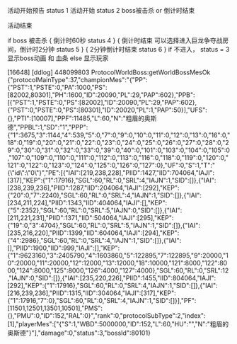 活动开始预告
status 1
活动开始
status 2
boss被击杀
or
倒计时结束

活动结束

if boss 被击杀 
{
    倒计时60秒
    status 4
}
{
    倒计时结束
    可以选择进入巨龙争夺战房间，倒计时2分钟
    status 5
}
{
    2分钟倒计时结束
    status 6
}
    if 不进入，
        status = 3
        <!-- 倒计时还没有结束 -->
        显示boss动画 和 血条
    else
        显示玩家
    




[16648] [ddlog] 448099803 ProtocolWorldBoss:getWorldBossMesOk {"protocolMainType":37,"championMes":"{\"PP\":{\"PST\":1,\"PSTE\":0,\"PA\":1000,\"PS\":[82002,80301],\"PH\":1600,\"ID\":20090,\"PL\":29,\"PAP\":602},\"PPB\":[{\"PST\":1,\"PSTE\":0,\"PS\":[82002],\"ID\":20090,\"PL\":29,\"PAP\":602},{\"PST\":0,\"PSTE\":0,\"PS\":[80301],\"ID\":20020,\"PL\":1,\"PAP\":50}],\"UFS\":{},\"PTI\":[10007],\"PPF\":11485,\"L\":60,\"N\":\"粗眉的奥斯德\",\"PPBL\":1,\"SD\":\"1\",\"PPP\":{\"1\":3675,\"3\":1144,\"4\":539,\"5\":0,\"7\":0,\"9\":0,\"10\":0,\"11\":0,\"12\":0,\"13\":0,\"16\":0,\"18\":0,\"19\":0,\"20\":0,\"21\":0,\"22\":0,\"23\":0,\"24\":0,\"25\":0,\"26\":0,\"27\":0,\"28\":0,\"29\":0,\"30\":0,\"31\":0,\"32\":0,\"33\":0,\"39\":0,\"40\":0,\"101\":0,\"103\":0,\"104\":0,\"105\":0,\"107\":0,\"109\":0,\"110\":0,\"111\":0,\"112\":0,\"113\":0,\"116\":0,\"118\":0,\"119\":0,\"120\":0,\"121\":0,\"122\":0,\"123\":0,\"124\":0,\"125\":0,\"126\":0,\"127\":0},\"UF\":0,\"S\":1,\"T\":\"{\\\"id\\\":\\\"0\\\"}\",\"PE\":[{\"IAI\":[219,238,228],\"PIID\":1427,\"IID\":704064,\"IAJI\":[317],\"KEP\":{\"1\":17916},\"SGL\":60,\"RL\":0,\"SRL\":4,\"IAJN\":1,\"SID\":[]},{\"IAI\":[238,239,236],\"PIID\":1287,\"IID\":204064,\"IAJI\":[292],\"KEP\":{\"20\":0,\"7\":2240},\"SGL\":60,\"RL\":0,\"SRL\":4,\"IAJN\":1,\"SID\":[]},{\"IAI\":[234,211,224],\"PIID\":1343,\"IID\":404064,\"IAJI\":[],\"KEP\":{\"5\":2352},\"SGL\":60,\"RL\":0,\"SRL\":5,\"IAJN\":0,\"SID\":[]},{\"IAI\":[211,221,231],\"PIID\":1371,\"IID\":504064,\"IAJI\":[295],\"KEP\":{\"19\":0,\"3\":4704},\"SGL\":60,\"RL\":0,\"SRL\":5,\"IAJN\":1,\"SID\":[]},{\"IAI\":[235,216,220],\"PIID\":1399,\"IID\":604064,\"IAJI\":[294],\"KEP\":{\"4\":2986},\"SGL\":60,\"RL\":0,\"SRL\":4,\"IAJN\":1,\"SID\":[]},{\"IAI\":[],\"PIID\":1900,\"IID\":999,\"IAJI\":[],\"KEP\":{\"1\":9623160,\"3\":2405790,\"4\":1603860,\"5\":122895,\"7\":122895,\"9\":20000,\"10\":20000,\"11\":20000,\"12\":12000,\"13\":12000,\"18\":10000,\"121\":8000,\"122\":8000,\"124\":8000,\"125\":8000,\"126\":4000,\"127\":4000},\"SGL\":60,\"RL\":0,\"SRL\":12,\"IAJN\":0,\"SID\":[]},{\"IAI\":[235,220,226],\"PIID\":1455,\"IID\":804064,\"IAJI\":[292],\"KEP\":{\"1\":17916},\"SGL\":60,\"RL\":0,\"SRL\":4,\"IAJN\":1,\"SID\":[]},{\"IAI\":[216,239,236],\"PIID\":1315,\"IID\":304064,\"IAJI\":[317],\"KEP\":{\"1\":17916,\"7\":0},\"SGL\":60,\"RL\":0,\"SRL\":4,\"IAJN\":1,\"SID\":[]}],\"PF\":[11501,12501,13501,10501],\"PMS\":{},\"PMU\":0,\"ID\":152,\"RAL\":0}","rank":0,"protocolSubType":2,"index":[1],"playerMes":["{\"S\":1,\"WBD\":5000000,\"ID\":152,\"L\":60,\"HU\":\"\",\"N\":\"粗眉的奥斯德\"}"],"damage":0,"status":3,"bossId":80101}
